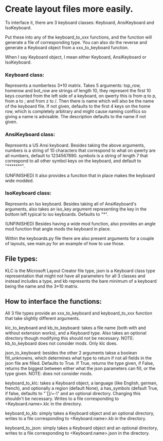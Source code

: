 # Create layout files more easily.
 
 To interface it, there are 3 keyboard classes: Keyboard, AnsiKeyboard and IsoKeyboard.
 
 Put these into any of the keyboard_to_xxx functions, and the function will generate a file of corresponding type. You can also
do the reverse and generate a Keyboard object from a xxx_to_keyboard function.
 
 When I say Keyboard object, I mean either Keyboard, AnsiKeyboard or IsoKeyboard.
 
 ### Keyboard class:
 Represents a numberless 3\*10 matrix. Takes 5 arguments: top_row, homerow and bot_row are strings of length 10, they represent the first 10 keys counted from the left side of a keyboard, on qwerty this is from q to p, from a to ; and from z to /. Then there is name which will also be the name of the keyboard file. If not given, defaults to the first 4 keys on the home row, which is completely arbitrary and might cause naming conflics so giving a name is advisable. The description defaults to the name if not given.
 ### AnsiKeyboard class:
 Represents a US Ansi keyboard. Besides taking the above arguments, numbers is a string of 10 characters that correspond to what on qwerty are all numbers, default to 1234567890. symbols is a string of length 7 that correspond to all other symbol keys on the keyboard, and default to "\*\*\*\*\*\*\*".

(UNFINISHED) It also provides a function that in place makes the keyboard wide modded.
 ### IsoKeyboard class:
 Represents an Iso keyboard. Besides taking all of AnsiKeyboard's arguments, also takes an iso_key argument representing the key in the bottom left typical to iso keyboards. Defaults to "\*".
 
 (UNFINISHED) Besides having a wide mod function, also provides an angle mod function that angle mods the keyboard in place.
 
 Within the keyboards.py file there are also present arguments for a couple of layouts, see main.py for an example of how to use those.
 
 ## File types:
 KLC is the Microsoft Layout Creator file type, json is a Keyboard class type representation that might not have all parameters for all 3 classes and instead includes a type, and kb represents the bare minimum of a keyboard being the name and the 3\*10 matrix.
 
 ## How to interface the functions:
 All 3 file types provide an xxx_to_keyboard and keyboard_to_xxx function that take slightly different arguments.
 
 klc_to_keyboard and kb_to_keyboard: takes a file name (both with and without extension works), and a Keyboard type. Also takes an optional directory though modifying this should not be necessary. NOTE: kb_to_keyboard does not consider mods. Only klc does.
 
 json_to_keyboard: besides the other 2 arguments takse a boolean fill_unknowns, which determines what type to return if not all fields in the json file are filled. Defaults to True. If True, returns the type given, if False, returns the biggest between either what the json parameters can fill, or the type given. NOTE: does not consider mods.
 
 keyboard_to_klc: takes a Keyboard object, a language (like English, german, french), and optionally a region (default None), a has_symbols (default True, if false, defaults to "\`[]/=-\\" and an optional directory. Changing this shouldn't be necessary. Writes to a file corresponding to <Keyboard.name>.klc in the directory.
 
 keyboard_to_kb: simply takes a Keyboard object and an optional directory, writes to a file corresponding to <Keyboard.name>.kb in the directory.
 
 keyboard_to_json: simply takes a Keyboard object and an optional directory, writes to a file corresponding to <Keyboard.name>.json in the directory.
